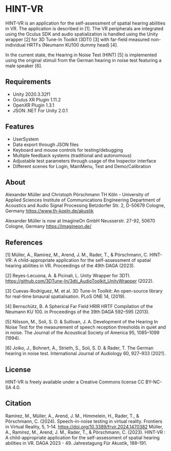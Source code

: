 # HINT-VR
HINT-VR is an application for the self-assessment of spatial hearing abilities in VR. The application is described in [1].
The VR peripherals are integrated using the Oculus SDK and audio spatialization is handled using the Unity wrapper [2] for 3D Tune-In Toolkit (3DTI) [3] with far-field
measured non-individual HRTFs (Neumann KU100 dummy head) [4]. 

In the current state, the Hearing in Noise Test (HINT) [5] is implemented using the original stimuli from the German hearing in noise test featuring a male speaker [6]. 

## Requirements
- Unity 2020.3.32f1
- Oculus XR Plugin 1.11.2
- OpenXR Plugin 1.3.1
- JSON .NET For Unity 2.0.1

##  Features
- UserSystem
- Data export through JSON files
- Keyboard and mouse controls for testing/debugging
- Multiple feedback systems (traditional and autonomous)
- Adjustable test parameters through usage of the Inspector interface
- Different scenes for Login, MainMenu, Test and Demo/Calibration

## About
Alexander Müller and Christoph Pörschmann
TH Köln - University of Applied Sciences
Institute of Communications Engineering
Department of Acoustics and Audio Signal Processing
Betzdorfer Str. 2, D-50679 Cologne, Germany
https://www.th-koeln.de/akustik

Alexander Müller is now at ImagineOn GmbH
Neusserstr. 27-92, 50670 Cologne, Germany
https://imagineon.de/

## References
[1] Müller, A., Ramírez, M., Arend, J. M., Rader, T., & Pörschmann, C. HINT-VR: A child-appropriate application for the self-assessment of spatial hearing abilities in VR. Proceedings of the 49th DAGA (2023).

[2] Reyes-Lecuona, A. & Picinali, L. Unity Wrapper for 3DTI. https://github.com/3DTune-In/3dti_AudioToolkit_UnityWrapper (2022).

[3] Cuevas-Rodríguez, M. et al. 3D Tune-In Toolkit: An open-source library for real-time binaural spatialisation. PLoS ONE 14, (2019).

[4] Bernschütz, B. A Spherical Far Field HRIR HRTF Compilation of the Neumann KU 100. in Proceedings of the 39th DAGA 592–595 (2013).

[5] Nilsson, M., Soli, S. D. & Sullivan, J. A. Development of the Hearing In Noise Test for the measurement of speech reception thresholds in quiet and in noise. The Journal of the Acoustical Society of America 95, 1085–1099 (1994).

[6] Joiko, J., Bohnert, A., Strieth, S., Soli, S. D. & Rader, T. The German hearing in noise test. International Journal of Audiology 60, 927–933 (2021).

## License
HINT-VR is freely available under a Creative Commons license CC BY-NC-SA 4.0. 

## Citation
Ramírez, M., Müller, A., Arend, J. M., Himmelein, H., Rader, T., & Pörschmann, C. (2024). Speech-in-noise testing in virtual reality. Frontiers in Virtual Reality, 5, 1–14. https://doi.org/10.3389/frvir.2024.1470382
Müller, A., Ramírez, M., Arend, J. M., Rader, T., & Pörschmann, C. (2023). HINT-VR : A child-appropriate application for the self-assessment of spatial hearing abilities in VR. DAGA 2023 - 49. Jahrestagung Für Akustik, 188–191.
